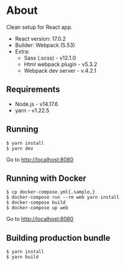 # About

Clean setup for React app.

- React version: 17.0.2
- Builder: Webpack (5.53)
- Extra:
  - Sass (.scss) - v12.1.0
  - Html webpack plugin - v5.3.2
  - Webpack dev server - v.4.2.1

## Requirements

- Node.js - v14.17.6
- yarn - v1.22.5

## Running

```shell
$ yarn install
$ yarn dev
```

Go to [http://localhost:8080](http://localhost:8080)

## Running with Docker

```shell
$ cp docker-compose.yml{.sample,}
$ docker-compose run --rm web yarn install
$ docker-compose build
$ docker-compose up web
```

Go to [http://localhost:8080](http://localhost:8080)

## Building production bundle

```shell
$ yarn install
$ yarn build
```
